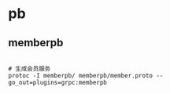 # pb

## memberpb
```shell

# 生成会员服务
protoc -I memberpb/ memberpb/member.proto --go_out=plugins=grpc:memberpb

```